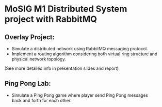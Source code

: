 # MoSIG M1 Distributed System project with RabbitMQ

## Overlay Project: 
- Simulate a distributed network using RabbitMQ messaging protocol.
- Implement a routing algorithm considering both virtual ring structure and physical network topology.

(See more detailed info in presentation slides and report)

## Ping Pong Lab:
- Simulate a Ping Pong game where player send Ping Pong messages back and forth for each other.
